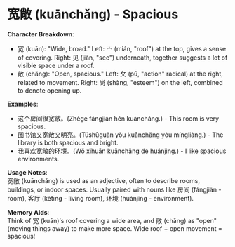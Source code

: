 # **宽敞 (kuānchǎng) - Spacious**

**Character Breakdown**:  
- 宽 (kuān): "Wide, broad." Left: 宀 (mián, "roof") at the top, gives a sense of covering. Right: 见 (jiàn, "see") underneath, together suggests a lot of visible space under a roof.  
- 敞 (chǎng): "Open, spacious." Left: 攵 (pū, "action" radical) at the right, related to movement. Right: 尚 (shàng, "esteem") on the left, combined to denote opening up.

**Examples**:  
- 这个房间很宽敞。(Zhège fángjiān hěn kuānchǎng.) - This room is very spacious.  
- 图书馆又宽敞又明亮。(Túshūguǎn yòu kuānchǎng yòu míngliàng.) - The library is both spacious and bright.  
- 我喜欢宽敞的环境。(Wǒ xǐhuān kuānchǎng de huánjìng.) - I like spacious environments.

**Usage Notes**:  
宽敞 (kuānchǎng) is used as an adjective, often to describe rooms, buildings, or indoor spaces. Usually paired with nouns like 房间 (fángjiān - room), 客厅 (kètīng - living room), 环境 (huánjìng - environment).

**Memory Aids**:  
Think of 宽 (kuān)’s roof covering a wide area, and 敞 (chǎng) as "open" (moving things away) to make more space. Wide roof + open movement = spacious!